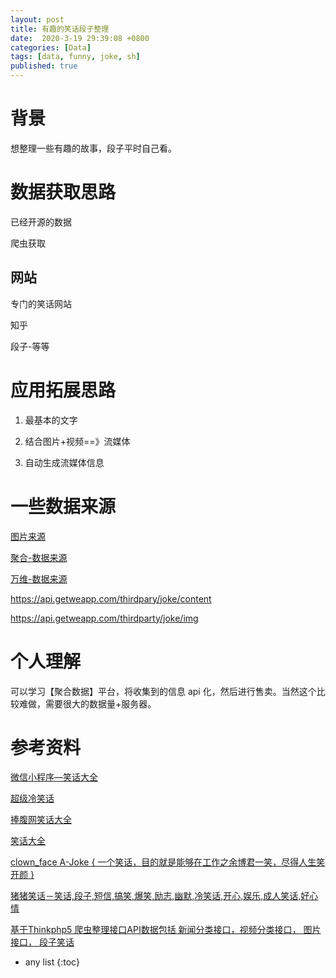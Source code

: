 ```yaml
---
layout: post
title: 有趣的笑话段子整理
date:  2020-3-19 29:39:08 +0800
categories: [Data]
tags: [data, funny, joke, sh]
published: true
---
```


# 背景

想整理一些有趣的故事，段子平时自己看。

# 数据获取思路

已经开源的数据

爬虫获取

## 网站

专门的笑话网站

知乎

段子-等等

# 应用拓展思路

1. 最基本的文字

2. 结合图片+视频==》流媒体

3. 自动生成流媒体信息

# 一些数据来源

[图片来源](https://pixabay.com/zh/) 

[聚合-数据来源](https://www.juhe.cn/docs/api/id/95) 

[万维-数据来源](https://www.showapi.com/apiGateway/view?apiCode=341)

https://api.getweapp.com/thirdpary/joke/content

https://api.getweapp.com/thirdparty/joke/img

# 个人理解

可以学习【聚合数据】平台，将收集到的信息 api 化，然后进行售卖。当然这个比较难做，需要很大的数据量+服务器。

# 参考资料

[微信小程序—笑话大全](https://github.com/zhijieeeeee/wechat-app-joke)

[超级冷笑话](https://github.com/binlyzhuo/superjokes)

[捧腹网笑话大全](https://github.com/zuiwuyuan/Joke)

[笑话大全](https://github.com/zhaochuanxing/funny)

[clown_face A-Joke { 一个笑话，目的就是能够在工作之余博君一笑，尽得人生笑开颜 }](https://github.com/Licoy/A-Joke)

[猪猪笑话－笑话,段子,短信,搞笑,爆笑,励志,幽默,冷笑话,开心,娱乐,成人笑话,好心情](https://github.com/LiveXY/ionic-joke)

[基于Thinkphp5 爬虫整理接口API数据包括 新闻分类接口，视频分类接口， 图片接口， 段子笑话](https://github.com/ecitlm/TP5_Splider)

* any list
{:toc}